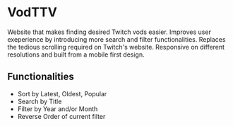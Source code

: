 # VodTTV

Website that makes finding desired Twitch vods easier. Improves user exeperience by introducing more search and filter functionalities. Replaces the tedious scrolling required on Twitch's website. 
Responsive on different resolutions and built from a mobile first design.

## Functionalities
- Sort by Latest, Oldest, Popular
- Search by Title
- Filter by Year and/or Month
- Reverse Order of current filter
